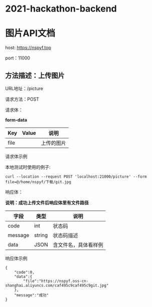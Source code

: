 # 2021-hackathon-backend

# 图片API文档

host: https://nspyf.top

port：11000

## 方法描述：上传图片

URL地址：/picture

请求方法：POST

请求体：

**form-data**

| Key | Value | 说明 |
| ---  | ---  | ---  |
|  file  |    |  上传的图片 |

请求体示例

本地测试时使用的例子:

```
curl --location --request POST 'localhost:21000/picture' --form file=@/home/nspyf/下载/git.jpg
```

响应体：

**说明：成功上传文件后响应体里有文件路径**

| 字段 | 类型 | 说明 |
| ---  | ---  | ---  |
|  code  |  int  |  状态码  |
|  message  |  string  |  状态码描述  |
|  data  |  JSON  |  含文件名，具体看样例  |

响应体示例

```
{
    "code":0,
    "data":{
        "file":"https://nspyf.oss-cn-shanghai.aliyuncs.com/caf495c9caf495c9git.jpg"
    },
    "message":"成功"
}
```
